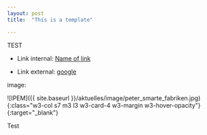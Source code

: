 ```yaml
---
layout: post
title:  "This is a template"

---
```


TEST


- Link internal: 
[Name of link]({{site.baseurl}}/aktuelles/download/1707_querschnitt_s.6-7.pdf)

- Link external:
<a href="www.google.com">google</a>

image:

![IPEM]({{ site.baseurl }}/aktuelles/image/peter_smarte_fabriken.jpg){:class="w3-col s7 m3 l3 w3-card-4 w3-margin w3-hover-opacity"}{:target="_blank"}


Test
